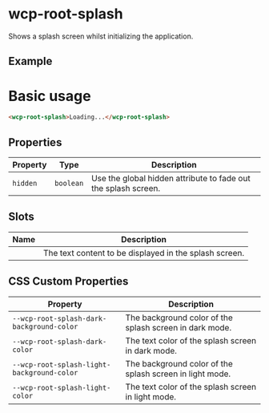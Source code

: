 # wcp-root-splash

Shows a splash screen whilst initializing the application.

## Example

# Basic usage

```html
<wcp-root-splash>Loading...</wcp-root-splash>
```

## Properties

| Property | Type      | Description                                      |
|----------|-----------|--------------------------------------------------|
| `hidden` | `boolean` | Use the global hidden attribute to fade out the splash screen. |

## Slots

| Name | Description                                      |
|------|--------------------------------------------------|
|      | The text content to be displayed in the splash screen. |

## CSS Custom Properties

| Property                                   | Description                                      |
|--------------------------------------------|--------------------------------------------------|
| `--wcp-root-splash-dark-background-color`  | The background color of the splash screen in dark mode. |
| `--wcp-root-splash-dark-color`             | The text color of the splash screen in dark mode. |
| `--wcp-root-splash-light-background-color` | The background color of the splash screen in light mode. |
| `--wcp-root-splash-light-color`            | The text color of the splash screen in light mode. |
